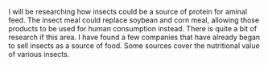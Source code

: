I will be researching how insects could be a source of protein for aminal feed. The insect meal could replace soybean and corn meal, allowing those products to be used for human consumption instead. There is quite a bit of research if this area. I have found a few companies that have already began to sell insects as a source of food. Some sources cover the nutritional value of various insects. 
